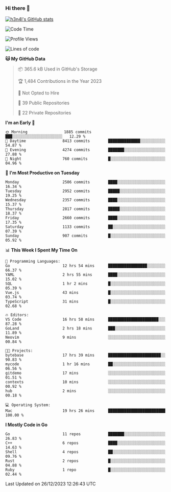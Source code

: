 ### Hi there 👋

[![h3n4l's GitHub stats](https://github-readme-stats.vercel.app/api?username=h3n4l&count_private=true&show_icons=true&theme=radical)](https://github.com/h3n4l/github-readme-stats)

<!--START_SECTION:waka-->
![Code Time](http://img.shields.io/badge/Code%20Time-1%2C815%20hrs%2031%20mins-blue)

![Profile Views](http://img.shields.io/badge/Profile%20Views-1-blue)

![Lines of code](https://img.shields.io/badge/From%20Hello%20World%20I%27ve%20Written-4.0%20million%20lines%20of%20code-blue)

**🐱 My GitHub Data** 

> 📦 365.6 kB Used in GitHub's Storage 
 > 
> 🏆 1,484 Contributions in the Year 2023
 > 
> 🚫 Not Opted to Hire
 > 
> 📜 39 Public Repositories 
 > 
> 🔑 22 Private Repositories 
 > 
**I'm an Early 🐤** 

```text
🌞 Morning                1885 commits        ███░░░░░░░░░░░░░░░░░░░░░░   12.29 % 
🌆 Daytime                8413 commits        ██████████████░░░░░░░░░░░   54.87 % 
🌃 Evening                4274 commits        ███████░░░░░░░░░░░░░░░░░░   27.88 % 
🌙 Night                  760 commits         █░░░░░░░░░░░░░░░░░░░░░░░░   04.96 % 
```
📅 **I'm Most Productive on Tuesday** 

```text
Monday                   2506 commits        ████░░░░░░░░░░░░░░░░░░░░░   16.34 % 
Tuesday                  2952 commits        █████░░░░░░░░░░░░░░░░░░░░   19.25 % 
Wednesday                2357 commits        ████░░░░░░░░░░░░░░░░░░░░░   15.37 % 
Thursday                 2817 commits        █████░░░░░░░░░░░░░░░░░░░░   18.37 % 
Friday                   2660 commits        ████░░░░░░░░░░░░░░░░░░░░░   17.35 % 
Saturday                 1133 commits        ██░░░░░░░░░░░░░░░░░░░░░░░   07.39 % 
Sunday                   907 commits         █░░░░░░░░░░░░░░░░░░░░░░░░   05.92 % 
```


📊 **This Week I Spent My Time On** 

```text
💬 Programming Languages: 
Go                       12 hrs 54 mins      █████████████████░░░░░░░░   66.37 % 
YAML                     2 hrs 55 mins       ████░░░░░░░░░░░░░░░░░░░░░   15.02 % 
SQL                      1 hr 2 mins         █░░░░░░░░░░░░░░░░░░░░░░░░   05.39 % 
Vue.js                   43 mins             █░░░░░░░░░░░░░░░░░░░░░░░░   03.74 % 
TypeScript               31 mins             █░░░░░░░░░░░░░░░░░░░░░░░░   02.68 % 

🔥 Editors: 
VS Code                  16 hrs 58 mins      ██████████████████████░░░   87.28 % 
GoLand                   2 hrs 18 mins       ███░░░░░░░░░░░░░░░░░░░░░░   11.89 % 
Neovim                   9 mins              ░░░░░░░░░░░░░░░░░░░░░░░░░   00.84 % 

🐱‍💻 Projects: 
bytebase                 17 hrs 39 mins      ███████████████████████░░   90.83 % 
mycode                   1 hr 16 mins        ██░░░░░░░░░░░░░░░░░░░░░░░   06.56 % 
gitdemo                  17 mins             ░░░░░░░░░░░░░░░░░░░░░░░░░   01.51 % 
contexts                 10 mins             ░░░░░░░░░░░░░░░░░░░░░░░░░   00.92 % 
hub                      2 mins              ░░░░░░░░░░░░░░░░░░░░░░░░░   00.18 % 

💻 Operating System: 
Mac                      19 hrs 26 mins      █████████████████████████   100.00 % 
```

**I Mostly Code in Go** 

```text
Go                       11 repos            ███████░░░░░░░░░░░░░░░░░░   26.83 % 
C++                      6 repos             ████░░░░░░░░░░░░░░░░░░░░░   14.63 % 
Shell                    4 repos             ██░░░░░░░░░░░░░░░░░░░░░░░   09.76 % 
Rust                     2 repos             █░░░░░░░░░░░░░░░░░░░░░░░░   04.88 % 
Ruby                     1 repo              █░░░░░░░░░░░░░░░░░░░░░░░░   02.44 % 
```




 Last Updated on 26/12/2023 12:26:43 UTC
<!--END_SECTION:waka-->

